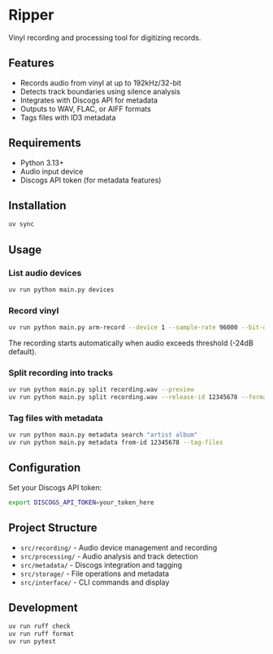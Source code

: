 # Ripper

Vinyl recording and processing tool for digitizing records.

## Features

- Records audio from vinyl at up to 192kHz/32-bit
- Detects track boundaries using silence analysis
- Integrates with Discogs API for metadata
- Outputs to WAV, FLAC, or AIFF formats
- Tags files with ID3 metadata

## Requirements

- Python 3.13+
- Audio input device
- Discogs API token (for metadata features)

## Installation

```bash
uv sync
```

## Usage

### List audio devices
```bash
uv run python main.py devices
```

### Record vinyl
```bash
uv run python main.py arm-record --device 1 --sample-rate 96000 --bit-depth 24 --format flac
```

The recording starts automatically when audio exceeds threshold (-24dB default).

### Split recording into tracks
```bash
uv run python main.py split recording.wav --preview
uv run python main.py split recording.wav --release-id 12345678 --format flac
```

### Tag files with metadata
```bash
uv run python main.py metadata search "artist album"
uv run python main.py metadata from-id 12345678 --tag-files
```

## Configuration

Set your Discogs API token:
```bash
export DISCOGS_API_TOKEN=your_token_here
```

## Project Structure

- `src/recording/` - Audio device management and recording
- `src/processing/` - Audio analysis and track detection
- `src/metadata/` - Discogs integration and tagging
- `src/storage/` - File operations and metadata
- `src/interface/` - CLI commands and display

## Development

```bash
uv run ruff check
uv run ruff format
uv run pytest
```